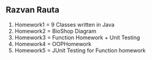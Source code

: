 ## Razvan Rauta

 1. Homework1 = 9 Classes written in Java 
 2. Homework2 = BioShop Diagram
 3. Homework3 = Function Homework + Unit Testing 
 4. Homework4 = OOPHomework
 5. Homework5 = JUnit Testing for Function homework
